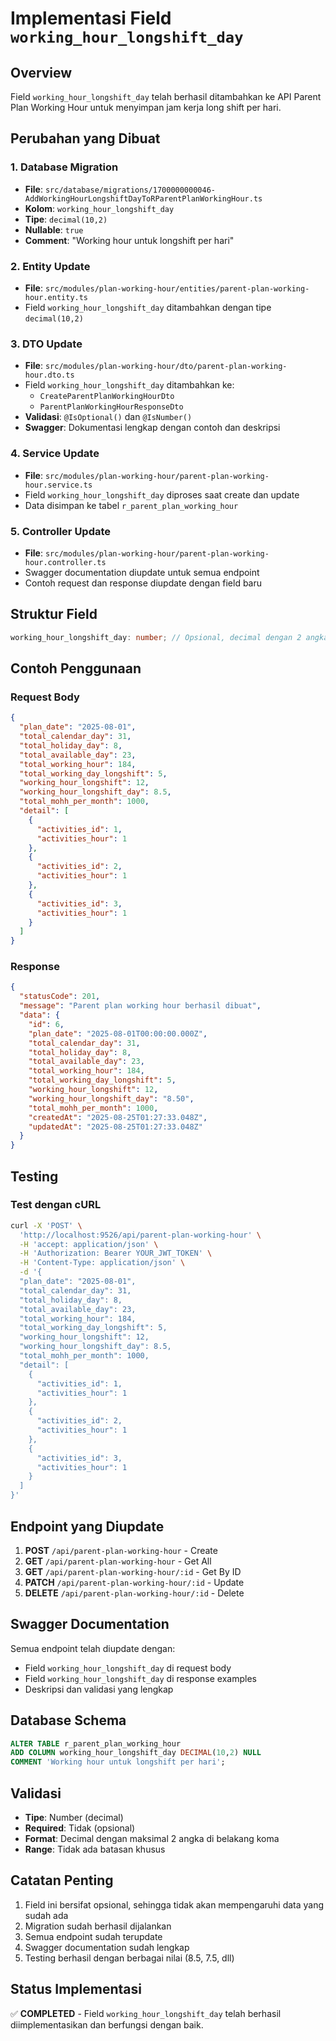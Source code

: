 # Implementasi Field `working_hour_longshift_day`

## Overview
Field `working_hour_longshift_day` telah berhasil ditambahkan ke API Parent Plan Working Hour untuk menyimpan jam kerja long shift per hari.

## Perubahan yang Dibuat

### 1. Database Migration
- **File**: `src/database/migrations/1700000000046-AddWorkingHourLongshiftDayToRParentPlanWorkingHour.ts`
- **Kolom**: `working_hour_longshift_day`
- **Tipe**: `decimal(10,2)`
- **Nullable**: `true`
- **Comment**: "Working hour untuk longshift per hari"

### 2. Entity Update
- **File**: `src/modules/plan-working-hour/entities/parent-plan-working-hour.entity.ts`
- Field `working_hour_longshift_day` ditambahkan dengan tipe `decimal(10,2)`

### 3. DTO Update
- **File**: `src/modules/plan-working-hour/dto/parent-plan-working-hour.dto.ts`
- Field `working_hour_longshift_day` ditambahkan ke:
  - `CreateParentPlanWorkingHourDto`
  - `ParentPlanWorkingHourResponseDto`
- **Validasi**: `@IsOptional()` dan `@IsNumber()`
- **Swagger**: Dokumentasi lengkap dengan contoh dan deskripsi

### 4. Service Update
- **File**: `src/modules/plan-working-hour/parent-plan-working-hour.service.ts`
- Field `working_hour_longshift_day` diproses saat create dan update
- Data disimpan ke tabel `r_parent_plan_working_hour`

### 5. Controller Update
- **File**: `src/modules/plan-working-hour/parent-plan-working-hour.controller.ts`
- Swagger documentation diupdate untuk semua endpoint
- Contoh request dan response diupdate dengan field baru

## Struktur Field

```typescript
working_hour_longshift_day: number; // Opsional, decimal dengan 2 angka di belakang koma
```

## Contoh Penggunaan

### Request Body
```json
{
  "plan_date": "2025-08-01",
  "total_calendar_day": 31,
  "total_holiday_day": 8,
  "total_available_day": 23,
  "total_working_hour": 184,
  "total_working_day_longshift": 5,
  "working_hour_longshift": 12,
  "working_hour_longshift_day": 8.5,
  "total_mohh_per_month": 1000,
  "detail": [
    {
      "activities_id": 1,
      "activities_hour": 1
    },
    {
      "activities_id": 2,
      "activities_hour": 1
    },
    {
      "activities_id": 3,
      "activities_hour": 1
    }
  ]
}
```

### Response
```json
{
  "statusCode": 201,
  "message": "Parent plan working hour berhasil dibuat",
  "data": {
    "id": 6,
    "plan_date": "2025-08-01T00:00:00.000Z",
    "total_calendar_day": 31,
    "total_holiday_day": 8,
    "total_available_day": 23,
    "total_working_hour": 184,
    "total_working_day_longshift": 5,
    "working_hour_longshift": 12,
    "working_hour_longshift_day": "8.50",
    "total_mohh_per_month": 1000,
    "createdAt": "2025-08-25T01:27:33.048Z",
    "updatedAt": "2025-08-25T01:27:33.048Z"
  }
}
```

## Testing

### Test dengan cURL
```bash
curl -X 'POST' \
  'http://localhost:9526/api/parent-plan-working-hour' \
  -H 'accept: application/json' \
  -H 'Authorization: Bearer YOUR_JWT_TOKEN' \
  -H 'Content-Type: application/json' \
  -d '{
  "plan_date": "2025-08-01",
  "total_calendar_day": 31,
  "total_holiday_day": 8,
  "total_available_day": 23,
  "total_working_hour": 184,
  "total_working_day_longshift": 5,
  "working_hour_longshift": 12,
  "working_hour_longshift_day": 8.5,
  "total_mohh_per_month": 1000,
  "detail": [
    {
      "activities_id": 1,
      "activities_hour": 1
    },
    {
      "activities_id": 2,
      "activities_hour": 1
    },
    {
      "activities_id": 3,
      "activities_hour": 1
    }
  ]
}'
```

## Endpoint yang Diupdate

1. **POST** `/api/parent-plan-working-hour` - Create
2. **GET** `/api/parent-plan-working-hour` - Get All
3. **GET** `/api/parent-plan-working-hour/:id` - Get By ID
4. **PATCH** `/api/parent-plan-working-hour/:id` - Update
5. **DELETE** `/api/parent-plan-working-hour/:id` - Delete

## Swagger Documentation

Semua endpoint telah diupdate dengan:
- Field `working_hour_longshift_day` di request body
- Field `working_hour_longshift_day` di response examples
- Deskripsi dan validasi yang lengkap

## Database Schema

```sql
ALTER TABLE r_parent_plan_working_hour 
ADD COLUMN working_hour_longshift_day DECIMAL(10,2) NULL 
COMMENT 'Working hour untuk longshift per hari';
```

## Validasi

- **Tipe**: Number (decimal)
- **Required**: Tidak (opsional)
- **Format**: Decimal dengan maksimal 2 angka di belakang koma
- **Range**: Tidak ada batasan khusus

## Catatan Penting

1. Field ini bersifat opsional, sehingga tidak akan mempengaruhi data yang sudah ada
2. Migration sudah berhasil dijalankan
3. Semua endpoint sudah terupdate
4. Swagger documentation sudah lengkap
5. Testing berhasil dengan berbagai nilai (8.5, 7.5, dll)

## Status Implementasi

✅ **COMPLETED** - Field `working_hour_longshift_day` telah berhasil diimplementasikan dan berfungsi dengan baik.
